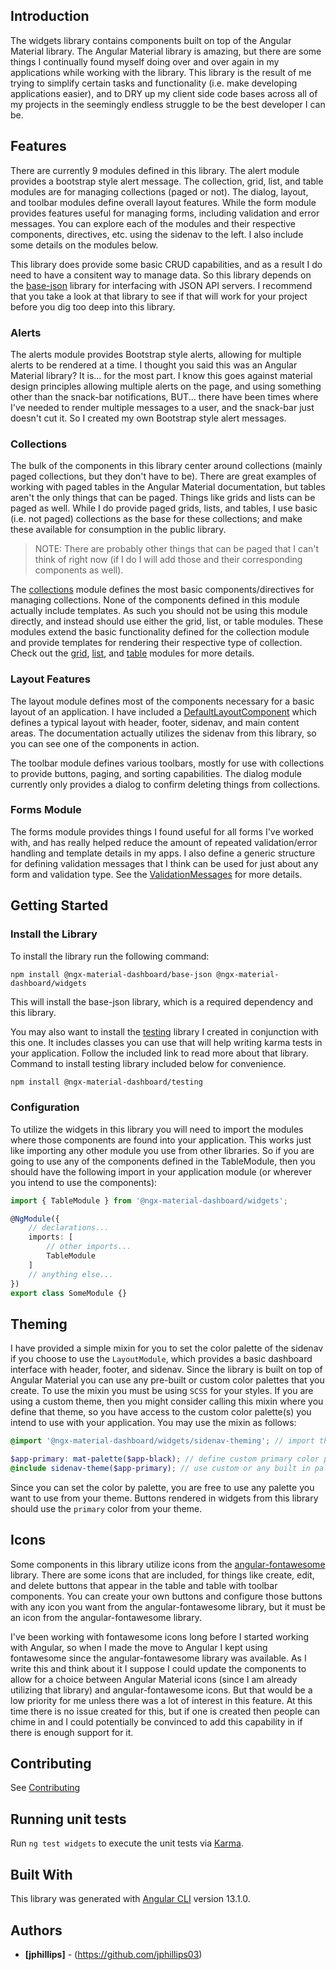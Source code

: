 ## Introduction

The widgets library contains components built on top of the Angular Material
library. The Angular Material library is amazing, but there are some things
I continually found myself doing over and over again in my applications while
working with the library. This library is the result of me trying to simplify
certain tasks and functionality (i.e. make developing applications easier),
and to DRY up my client side code bases across all of my projects in the
seemingly endless struggle to be the best developer I can be.

## Features

There are currently 9 modules defined in this library. The alert module provides a bootstrap style alert message. The collection, grid, list, and table modules are for managing collections (paged or not). The dialog, layout, and toolbar modules define overall layout features. While the form module provides features useful for managing forms, including validation and error messages. You can explore each of the modules and their respective components, directives, etc. using the sidenav to the left. I also include some details on the modules below.

This library does provide some basic CRUD capabilities, and as a result I do need to have a consitent way to manage data. So this library depends on the [base-json](./base-json) library for interfacing with JSON API servers. I recommend that you take a look at that library to see if that will work for your project before you dig too deep into this library.

### Alerts

The alerts module provides Bootstrap style alerts, allowing for multiple alerts to be rendered at a time. I thought you said this was an Angular Material library? It is... for the most part. I know this goes against material design principles allowing multiple alerts on the page, and using something other than the snack-bar notifications, BUT... there have been times where I've needed to render multiple messages to a user, and the snack-bar just doesn't cut it. So I created my own Bootstrap style alert messages.

### Collections

The bulk of the components in this library center around collections (mainly paged collections, but they don't have to be). There are great examples of working with paged tables in the Angular Material documentation, but tables aren't the only things that can be paged. Things like grids and lists can be paged as well. While I do provide paged grids, lists, and tables, I use basic (i.e. not paged) collections as the base for these collections; and make these available for consumption in the public library.

> NOTE: There are probably other things that can be paged that I can't think of right now (if I do I will add those and their corresponding components as well).

The [collections](/widgets/collection) module defines the most basic components/directives for managing collections. None of the components defined in this module actually include templates. As such you should not be using this module directly, and instead should use either the grid, list, or table modules. These modules extend the basic functionality defined for the collection module and provide templates for rendering their respective type of collection. Check out the [grid](/widgets/grid), [list](/widgets/list), and [table](/widgets/table) modules for more details.

### Layout Features

The layout module defines most of the components necessary for a basic layout of an application. I have included a [DefaultLayoutComponent](/widgets/layout/overview#default-layout-component) which defines a typical layout with header, footer, sidenav, and main content areas. The documentation actually utilizes the sidenav from this library, so you can see one of the components in action.

The toolbar module defines various toolbars, mostly for use with collections to provide buttons, paging, and sorting capabilities. The dialog module currently only provides a dialog to confirm deleting things from collections.

### Forms Module

The forms module provides things I found useful for all forms I've worked with, and has really helped reduce the amount of repeated validation/error handling and template details in my apps. I also define a generic structure for defining validation messages that I think can be used for just about any form and validation type. See the [ValidationMessages](/widgets/form/overview#validation-messages) for more details.

## Getting Started

### Install the Library

To install the library run the following command:

```
npm install @ngx-material-dashboard/base-json @ngx-material-dashboard/widgets
```

This will install the base-json library, which is a required dependency and
this library.

You may also want to install the [testing](./testing)
library I created in conjunction with this one. It includes classes you can use that
will help writing karma tests in your application. Follow the included link to read
more about that library. Command to install testing library included below for convenience.

```bash
npm install @ngx-material-dashboard/testing
```

### Configuration

To utilize the widgets in this library you will need to import the modules where
those components are found into your application. This works just like importing
any other module you use from other libraries. So if you are going to use any of
the components defined in the TableModule, then you should have the following
import in your application module (or wherever you intend to use the components):

```typescript
import { TableModule } from '@ngx-material-dashboard/widgets';

@NgModule({
    // declarations...
    imports: [
        // other imports...
        TableModule
    ]
    // anything else...
})
export class SomeModule {}
```

## Theming

I have provided a simple mixin for you to set the color palette of the sidenav
if you choose to use the `LayoutModule`, which provides a basic dashboard
interface with header, footer, and sidenav. Since the library is built on top
of Angular Material you can use any pre-built or custom color palettes that
you create. To use the mixin you must be using `SCSS` for your styles. If you
are using a custom theme, then you might consider calling this mixin where you
define that theme, so you have access to the custom color palette(s) you intend
to use with your application. You may use the mixin as follows:

```scss
@import '@ngx-material-dashboard/widgets/sidenav-theming'; // import the mixin

$app-primary: mat-palette($app-black); // define custom primary color palette
@include sidenav-theme($app-primary); // use custom or any built in palette i.e. '$mat-blue'
```

Since you can set the color by palette, you are free to use any palette you want
to use from your theme. Buttons rendered in widgets from this library should use
the `primary` color from your theme.

## Icons

Some components in this library utilize icons from the
[angular-fontawesome](https://www.npmjs.com/package/@fortawesome/angular-fontawesome)
library. There are some icons that are included, for things like create, edit,
and delete buttons that appear in the table and table with toolbar components.
You can create your own buttons and configure those buttons with any icon you
want from the angular-fontawesome library, but it must be an icon from the
angular-fontawesome library.

I've been working with fontawesome icons long before I started working with
Angular, so when I made the move to Angular I kept using fontawesome since the
angular-fontawesome library was available. As I write this and think about it I
suppose I could update the components to allow for a choice between Angular
Material icons (since I am already utilizing that library) and
angular-fontawesome icons. But that would be a low priority for me unless there
was a lot of interest in this feature. At this time there is no issue created
for this, but if one is created then people can chime in and I could potentially
be convinced to add this capability in if there is enough support for it.

## Contributing

See [Contributing](https://github.com/ngx-material-dashboard/ngx-material-dashboard/CONTRIBUTING.md)


## Running unit tests

Run `ng test widgets` to execute the unit tests via
[Karma](https://karma-runner.github.io).

## Built With

This library was generated with [Angular CLI](https://github.com/angular/angular-cli)
version 13.1.0.

## Authors

* **[jphillips]** - (https://github.com/jphillips03)
